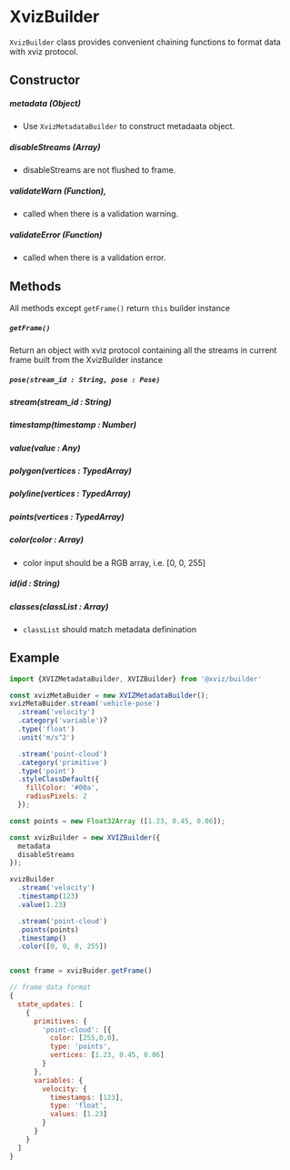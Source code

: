 # XvizBuilder

`XvizBuilder` class provides convenient chaining functions to format data with xviz protocol.

## Constructor

##### metadata (Object)
* Use `XvizMetadataBuilder` to construct metadaata object.

##### disableStreams (Array)
* disableStreams are not flushed to frame.

##### validateWarn (Function),
* called when there is a validation warning.

##### validateError (Function)
* called when there is a validation error.


## Methods
All methods except `getFrame()` return `this` builder instance

##### `getFrame()`
Return an object with xviz protocol containing all the streams in current frame built from the XvizBuilder instance

##### `pose(stream_id : String, pose : Pose)`

##### stream(stream_id : String)

##### timestamp(timestamp : Number)

##### value(value : Any)

##### polygon(vertices : TypedArray)

##### polyline(vertices : TypedArray)

##### points(vertices : TypedArray)

##### color(color : Array)
- color input should be a RGB array, i.e. [0, 0, 255]

##### id(id : String)

##### classes(classList : Array)
- `classList` should match metadata definination


## Example

```js
import {XVIZMetadataBuilder, XVIZBuilder} from '@xviz/builder'

const xvizMetaBuider = new XVIZMetadataBuilder();
xvizMetaBuider.stream('vehicle-pose')
  .stream('velocity')
  .category('variable')ʔ
  .type('float')
  .unit('m/s^2')

  .stream('point-cloud')
  .category('primitive')
  .type('point')
  .styleClassDefault({
    fillColor: '#00a',
    radiusPixels: 2
  });

const points = new Float32Array ([1.23, 0.45, 0.06]);

const xvizBuilder = new XVIZBuilder({
  metadata
  disableStreams
});

xvizBuilder
  .stream('velocity')
  .timestamp(123)
  .value(1.23)

  .stream('point-cloud')
  .points(points)
  .timestamp()
  .color([0, 0, 0, 255])


const frame = xvizBuider.getFrame()

// frame data format
{
  state_updates: [
    {
      primitives: {
        'point-cloud': [{
          color: [255,0,0],
          type: 'points',
          vertices: [1.23, 0.45, 0.06]
        }
      },
      variables: {
        velocity: {
          timestamps: [123],
          type: 'float',
          values: [1.23]
        }
      }
    }
  ]
}


```
